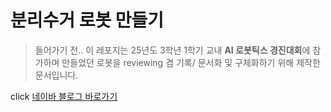 # 분리수거 로봇 만들기

> 들어가기 전.. 이 레포지는 25년도 3학년 1학기 교내 **AI 로봇틱스 경진대회**에 참가하며 만들었던
로봇을 reviewing 겸 기록/ 문서화 및 구체화하기 위해 제작한 문서입니다.

click [네이바 블로그 바로가기](https://blog.naver.com/3h12n_17)
